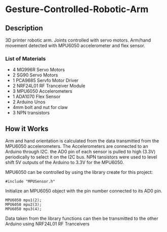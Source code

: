 # Gesture-Controlled-Robotic-Arm
## Description

3D printer robotic arm. Joints controlled with servo motors. Arm/hand movement detected with MPU6050 accelerometer and flex sensor.

### List of Materials

* 4 MG996R Servo Motors
* 2 SG90 Servo Motors
* 1 PCA9685 Servfo Motor Driver
* 2 NRF24L01 RF Tranceiver Module
* 3 MPU6050 Accelerometers
* 1 ADA1070 Flex Sensor
* 2 Arduino Unos
* 4mm bolt and nut for claw
* 3 NPN transistors

## How it Works

Arm and hand orientation is calculated from the data transmitted from the MPU6050 accelerometers. The Accelerometers are connected to an Arduino through I2C. the AD0 pin of each sensor is pulled to high (3.3V) periodically to select it on the I2C bus. NPN tansistors were used to level shift 5V outputs of the Arduino to 3.3V for the MPU6050. 

MPU6050 can be controlled by using the library create for this project:

```
#include "MPUSensor.h"
```

Initialize an MPU6050 object with the pin number connected to its AD0 pin.

```
MPU6050 mpu1(2);
MPU6050 mpu2(3);
MPU6050 mpu3(4);
```

Data taken from the library functions can then be transmitted to the other Arduino using NRF24L01 RF Tranceivers











